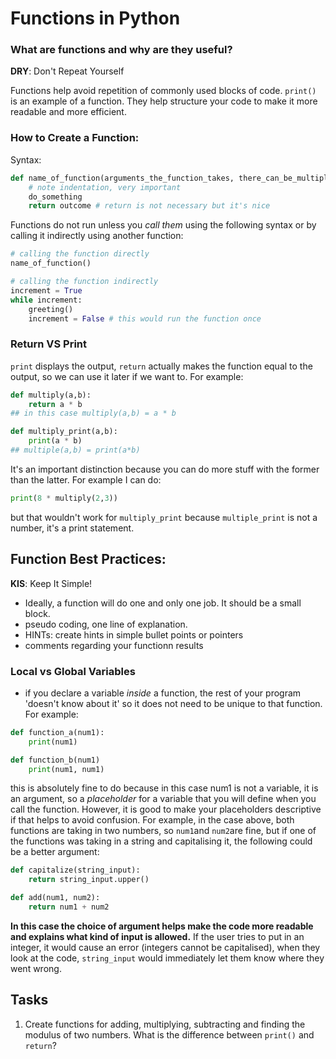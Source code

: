 # Functions in Python

### What are functions and why are they useful?
__DRY__: Don't Repeat Yourself

Functions help avoid repetition of commonly used blocks of code. `print()` is an example of a function. 
They help structure your code to make it more readable and more efficient.

### How to Create a Function:
Syntax: 
```python
def name_of_function(arguments_the_function_takes, there_can_be_multiple): # note the colon!!
    # note indentation, very important
    do_something
    return outcome # return is not necessary but it's nice
```

Functions do not run unless you *call them* using the following syntax or by calling it indirectly using another function:
```python
# calling the function directly
name_of_function()

# calling the function indirectly
increment = True
while increment: 
    greeting()
    increment = False # this would run the function once
```
### Return VS Print
``print`` displays the output, ``return`` actually makes the function equal to the output, so we can use it later if we want to. For example:
```python
def multiply(a,b):
    return a * b 
## in this case multiply(a,b) = a * b 

def multiply_print(a,b):
    print(a * b)
## multiple(a,b) = print(a*b) 
```
It's an important distinction because you can do more stuff with the former than the latter. For example I can do:
```python
print(8 * multiply(2,3))
```
but that wouldn't work for ``multiply_print`` because ``multiple_print`` is not a number, it's a print statement.

## Function Best Practices:
__KIS__: Keep It Simple! 
- Ideally, a function will do one and only one job. It should be a small block. 
- pseudo coding, one line of explanation.
- HINTs: create hints in simple bullet points or pointers
- comments regarding your functionn results

### Local vs Global Variables
- if you declare a variable *inside* a function, the rest of your program 'doesn't know about it' so it does not need to be unique to that function. For example:

```python
def function_a(num1):
    print(num1)

def function_b(num1)
    print(num1, num1)
```

this is absolutely fine to do because in this case num1 is not a variable, it is an argument, so a *placeholder* for a variable that you will define when you call the function. However, it is good to make your placeholders descriptive if that helps to avoid confusion. For example, in the case above, both functions are taking in two numbers, so `num1`and `num2`are fine, but if one of the functions was taking in a string and capitalising it, the following could be a better argument: 

```python
def capitalize(string_input):
    return string_input.upper()

def add(num1, num2):
    return num1 + num2
```

__In this case the choice of argument helps make the code more readable and explains what kind of input is allowed.__ If the user tries to put in an integer, it would cause an error (integers cannot be capitalised), when they look at the code, `string_input` would immediately let them know where they went wrong. 

## Tasks 
1. Create functions for adding, multiplying, subtracting and finding the modulus of two numbers. What is the difference between ``print()`` and ``return``? 